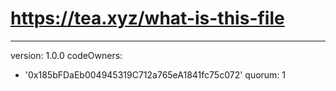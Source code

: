 # https://tea.xyz/what-is-this-file
---
version: 1.0.0
codeOwners:
  - '0x185bFDaEb004945319C712a765eA1841fc75c072'
quorum: 1

